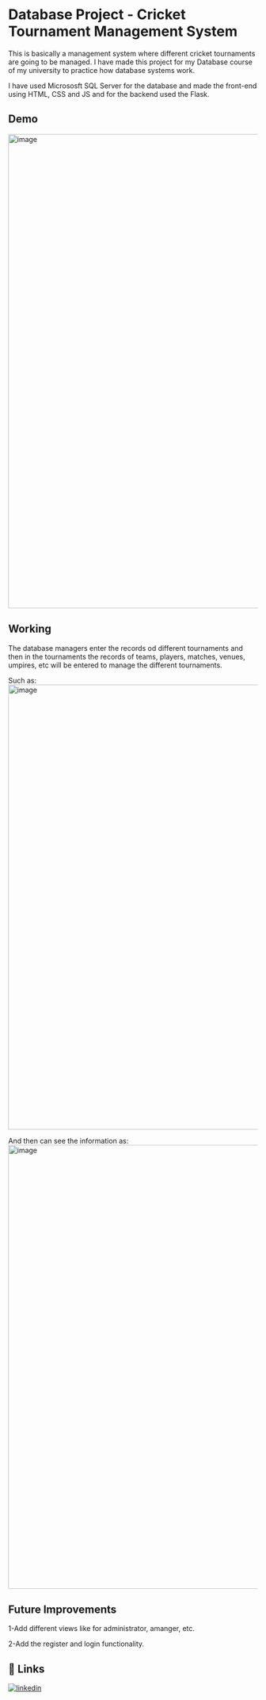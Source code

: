 
# Database Project - Cricket Tournament Management System
This is basically a management system where different cricket tournaments are going to be managed. I have made this project for my Database course of my university to practice how database systems work. 

I have used Micrososft SQL Server for the database and made the front-end using HTML, CSS and JS and for the backend used the Flask.

## Demo

<img width="1899" height="956" alt="image" src="https://github.com/user-attachments/assets/6a5ec588-596d-40a5-a9f7-722850efc100" />


## Working

The database managers enter the records od different tournaments and then in the tournaments the records of teams, players, matches, venues, umpires, etc will be entered to manage the different tournaments.

Such as:
<img width="1911" height="897" alt="image" src="https://github.com/user-attachments/assets/8d7d65c9-b53c-4812-951a-2bbcbfe57701" />

And then can see the information as:
<img width="1874" height="895" alt="image" src="https://github.com/user-attachments/assets/5e1bd8ac-5589-4de6-bccb-8bb86784b6d9" />


## Future Improvements

1-Add different views like for administrator, amanger, etc.

2-Add the register and login functionality.

## 🔗 Links

[![linkedin](https://img.shields.io/badge/linkedin-0A66C2?style=for-the-badge&logo=linkedin&logoColor=white)](https://www.linkedin.com/in/usman-tahir-676a51291)



